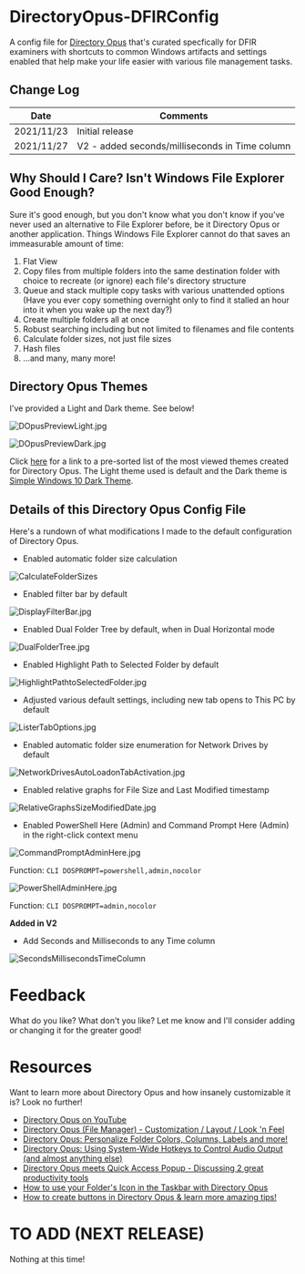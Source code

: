 # DirectoryOpus-DFIRConfig
A config file for [Directory Opus](https://www.gpsoft.com.au/) that's curated specfically for DFIR examiners with shortcuts to common Windows artifacts and settings enabled that help make your life easier with various file management tasks.

## Change Log

| Date       | Comments        |
|------------|-----------------|
| 2021/11/23 | Initial release |
| 2021/11/27 | V2 - added seconds/milliseconds in Time column |

## Why Should I Care? Isn't Windows File Explorer Good Enough?

Sure it's good enough, but you don't know what you don't know if you've never used an alternative to File Explorer before, be it Directory Opus or another application. Things Windows File Explorer cannot do that saves an immeasurable amount of time:

1. Flat View 
2. Copy files from multiple folders into the same destination folder with choice to recreate (or ignore) each file's directory structure
3. Queue and stack multiple copy tasks with various unattended options (Have you ever copy something overnight only to find it stalled an hour into it when you wake up the next day?)
4. Create multiple folders all at once
5. Robust searching including but not limited to filenames and file contents
6. Calculate folder sizes, not just file sizes
7. Hash files
8. ...and many, many more!

## Directory Opus Themes

I've provided a Light and Dark theme. See below!

![DOpusPreviewLight.jpg](https://raw.githubusercontent.com/AndrewRathbun/DirectoryOpus-DFIRConfig/main/Media/DOpusPreviewLight.jpg)

![DOpusPreviewDark.jpg](https://raw.githubusercontent.com/AndrewRathbun/DirectoryOpus-DFIRConfig/main/Media/DOpusPreviewDark.jpg)

Click [here](https://resource.dopus.com/c/themes/24?order=views) for a link to a pre-sorted list of the most viewed themes created for Directory Opus. The Light theme used is default and the Dark theme is [Simple Windows 10 Dark Theme](https://resource.dopus.com/t/simple-windows-10-dark-theme/30055). 

## Details of this Directory Opus Config File

Here's a rundown of what modifications I made to the default configuration of Directory Opus. 

* Enabled automatic folder size calculation

![CalculateFolderSizes](https://raw.githubusercontent.com/AndrewRathbun/DirectoryOpus-DFIRConfig/main/Media/CalculateFolderSizes.jpg)

* Enabled filter bar by default

![DisplayFilterBar.jpg](https://raw.githubusercontent.com/AndrewRathbun/DirectoryOpus-DFIRConfig/main/Media/DisplayFilterBar.jpg)

* Enabled Dual Folder Tree by default, when in Dual Horizontal mode

![DualFolderTree.jpg](https://raw.githubusercontent.com/AndrewRathbun/DirectoryOpus-DFIRConfig/main/Media/DualFolderTree.jpg)

* Enabled Highlight Path to Selected Folder by default

![HighlightPathtoSelectedFolder.jpg](https://raw.githubusercontent.com/AndrewRathbun/DirectoryOpus-DFIRConfig/main/Media/HighlightPathtoSelectedFolder.jpg)

* Adjusted various default settings, including new tab opens to This PC by default

![ListerTabOptions.jpg](https://raw.githubusercontent.com/AndrewRathbun/DirectoryOpus-DFIRConfig/main/Media/ListerTabOptions.jpg)

* Enabled automatic folder size enumeration for Network Drives by default

![NetworkDrivesAutoLoadonTabActivation.jpg](https://raw.githubusercontent.com/AndrewRathbun/DirectoryOpus-DFIRConfig/main/Media/NetworkDrivesAutoLoadonTabActivation.jpg)

* Enabled relative graphs for File Size and Last Modified timestamp

![RelativeGraphsSizeModifiedDate.jpg](https://raw.githubusercontent.com/AndrewRathbun/DirectoryOpus-DFIRConfig/main/Media/RelativeGraphsSizeModifiedDate.jpg)

* Enabled PowerShell Here (Admin) and Command Prompt Here (Admin) in the right-click context menu

![CommandPromptAdminHere.jpg](https://raw.githubusercontent.com/AndrewRathbun/DirectoryOpus-DFIRConfig/main/Media/CommandPromptAdminHere.jpg)

Function: `CLI DOSPROMPT=powershell,admin,nocolor`

![PowerShellAdminHere.jpg](https://raw.githubusercontent.com/AndrewRathbun/DirectoryOpus-DFIRConfig/main/Media/PowerShellAdminHere.jpg)

Function: `CLI DOSPROMPT=admin,nocolor`

**Added in V2**

* Add Seconds and Milliseconds to any Time column

![SecondsMillisecondsTimeColumn](https://raw.githubusercontent.com/AndrewRathbun/DirectoryOpus-DFIRConfig/main/Media/SecondsMillisecondsTimeColumn.jpg)

# Feedback

What do you like? What don't you like? Let me know and I'll consider adding or changing it for the greater good!

# Resources

Want to learn more about Directory Opus and how insanely customizable it is? Look no further!

* [Directory Opus on YouTube](https://www.youtube.com/c/DirectoryOpus)
* [Directory Opus (File Manager) - Customization / Layout / Look 'n Feel](https://www.youtube.com/watch?v=x5fH2H2APOY)
* [Directory Opus: Personalize Folder Colors, Columns, Labels and more!](https://www.youtube.com/watch?v=-L8ybqqUmFo)
* [Directory Opus: Using System-Wide Hotkeys to Control Audio Output (and almost anything else)](https://www.youtube.com/watch?v=Zq7xxOla1Zk)
* [Directory Opus meets Quick Access Popup - Discussing 2 great productivity tools](https://www.youtube.com/watch?v=4HGl09aVFgA)
* [How to use your Folder's Icon in the Taskbar with Directory Opus](https://www.youtube.com/watch?v=aBiqOzHa2r8)
* [How to create buttons in Directory Opus & learn more amazing tips!](https://www.youtube.com/watch?v=vlh5XqIykLw)

# TO ADD (NEXT RELEASE)

Nothing at this time!
